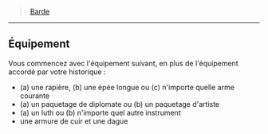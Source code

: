 ﻿---
!ClassEquipmentItem
Name: Équipement
Description: >+
  Vous commencez avec l'équipement suivant, en plus de l'équipement accordé par votre historique :


  * (a) une rapière, (b) une épée longue ou (c) n'importe quelle arme courante

  * (a) un paquetage de diplomate ou (b) un paquetage d'artiste

  * (a) un luth ou (b) n'importe quel autre instrument

  * une armure de cuir et une dague

Id: bard_hd.md#Équipement
ParentLink: bard_hd.md#barde
ParentName: Barde
NameLevel: 2
Attributes:
  Name: Équipement
  Markdown: >+
    ## <!--Name-->Équipement<!--/Name-->


    Vous commencez avec l'équipement suivant, en plus de l'équipement accordé par votre historique :


    * (a) une rapière, (b) une épée longue ou (c) n'importe quelle arme courante

    * (a) un paquetage de diplomate ou (b) un paquetage d'artiste

    * (a) un luth ou (b) n'importe quel autre instrument

    * une armure de cuir et une dague

  Description: >+
    Vous commencez avec l'équipement suivant, en plus de l'équipement accordé par votre historique :


    * (a) une rapière, (b) une épée longue ou (c) n'importe quelle arme courante

    * (a) un paquetage de diplomate ou (b) un paquetage d'artiste

    * (a) un luth ou (b) n'importe quel autre instrument

    * une armure de cuir et une dague

AttributesDictionary: >+
  Name: Équipement

  Markdown: >+

    ## <!--Name-->Équipement<!--/Name-->





    Vous commencez avec l'équipement suivant, en plus de l'équipement accordé par votre historique :





    * (a) une rapière, (b) une épée longue ou (c) n'importe quelle arme courante



    * (a) un paquetage de diplomate ou (b) un paquetage d'artiste



    * (a) un luth ou (b) n'importe quel autre instrument



    * une armure de cuir et une dague



  Description: >+

    Vous commencez avec l'équipement suivant, en plus de l'équipement accordé par votre historique :





    * (a) une rapière, (b) une épée longue ou (c) n'importe quelle arme courante



    * (a) un paquetage de diplomate ou (b) un paquetage d'artiste



    * (a) un luth ou (b) n'importe quel autre instrument



    * une armure de cuir et une dague



---
> [Barde](hd_bard.md)

---

## Équipement

Vous commencez avec l'équipement suivant, en plus de l'équipement accordé par votre historique :

* (a) une rapière, (b) une épée longue ou (c) n'importe quelle arme courante
* (a) un paquetage de diplomate ou (b) un paquetage d'artiste
* (a) un luth ou (b) n'importe quel autre instrument
* une armure de cuir et une dague

